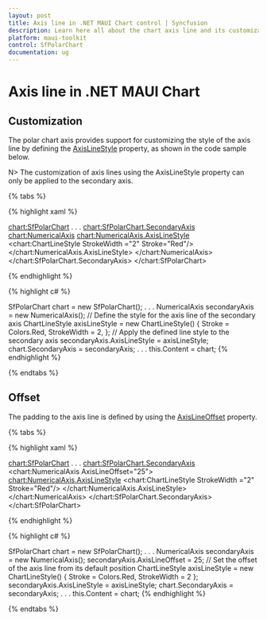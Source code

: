 ```yaml
---
layout: post
title: Axis line in .NET MAUI Chart control | Syncfusion
description: Learn here all about the chart axis line and its customization in the Syncfusion® .NET MAUI Chart (SfPolarChart) control.
platform: maui-toolkit
control: SfPolarChart
documentation: ug
---
```


# Axis line in .NET MAUI Chart

## Customization

The polar chart axis provides support for customizing the style of the axis line by defining the [AxisLineStyle](https://help.syncfusion.com/cr/maui-toolkit/Syncfusion.Maui.Toolkit.Charts.ChartAxis.html#Syncfusion_Maui_Toolkit_Charts_ChartAxis_AxisLineStyle) property, as shown in the code sample below.

N> The customization of axis lines using the AxisLineStyle property can only be applied to the secondary axis.

{% tabs %}

{% highlight xaml %}

<chart:SfPolarChart>
    . . .
    <chart:SfPolarChart.SecondaryAxis>
        <chart:NumericalAxis>
            <chart:NumericalAxis.AxisLineStyle>
                <chart:ChartLineStyle StrokeWidth ="2" Stroke="Red"/>
            </chart:NumericalAxis.AxisLineStyle>
        </chart:NumericalAxis>
    </chart:SfPolarChart.SecondaryAxis>
</chart:SfPolarChart>

{% endhighlight %}

{% highlight c# %}

SfPolarChart chart = new SfPolarChart();
. . .
NumericalAxis secondaryAxis = new NumericalAxis();
// Define the style for the axis line of the secondary axis
ChartLineStyle axisLineStyle = new ChartLineStyle()
{
    Stroke = Colors.Red,
    StrokeWidth = 2,
};
// Apply the defined line style to the secondary axis
secondaryAxis.AxisLineStyle = axisLineStyle;
chart.SecondaryAxis = secondaryAxis;
. . .
this.Content = chart;
{% endhighlight %}

{% endtabs %}

## Offset

The padding to the axis line is defined by using the [AxisLineOffset](https://help.syncfusion.com/cr/maui-toolkit/Syncfusion.Maui.Toolkit.Charts.ChartAxis.html#Syncfusion_Maui_Toolkit_Charts_ChartAxis_AxisLineOffset) property.

{% tabs %}

{% highlight xaml %}

<chart:SfPolarChart>
    . . .
    <chart:SfPolarChart.SecondaryAxis>
        <chart:NumericalAxis AxisLineOffset="25">
            <chart:NumericalAxis.AxisLineStyle>
                <chart:ChartLineStyle StrokeWidth ="2" Stroke="Red"/>
            </chart:NumericalAxis.AxisLineStyle>
        </chart:NumericalAxis>
    </chart:SfPolarChart.SecondaryAxis>
</chart:SfPolarChart>

{% endhighlight %}

{% highlight c# %}

SfPolarChart chart = new SfPolarChart();
. . .
NumericalAxis secondaryAxis = new NumericalAxis();
secondaryAxis.AxisLineOffset = 25; // Set the offset of the axis line from its default position
ChartLineStyle axisLineStyle = new ChartLineStyle()
{
    Stroke = Colors.Red,
    StrokeWidth = 2
};
secondaryAxis.AxisLineStyle = axisLineStyle;
chart.SecondaryAxis = secondaryAxis;
. . .
this.Content = chart;
{% endhighlight %}

{% endtabs %}